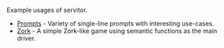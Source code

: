 Example usages of servitor.

* [Prompts](./prompts.py) - Variety of single-line prompts with interesting use-cases.
* [Zork](./zork.py) - A simple Zork-like game using semantic functions as the main driver.